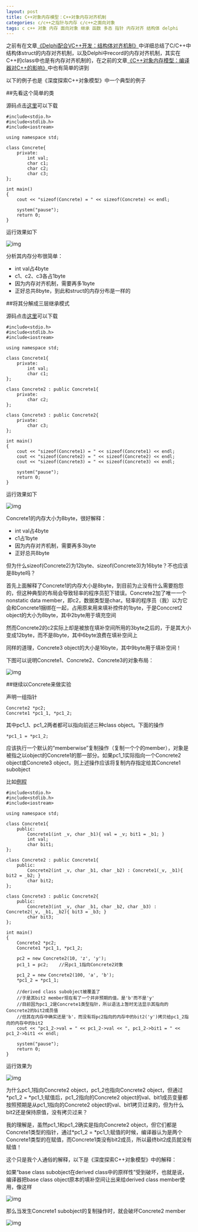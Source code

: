 ```yaml
---
layout: post
title: C++对象内存模型：C++对象内存对齐机制
categories: c/c++之指针与内存 c/c++之面向对象
tags: c c++ 对象 内存 面向对象 继承 函数 多态 指针 内存对齐 结构体 delphi
---
```


之前有在文章[《Delphi配合VC++开发：结构体对齐机制》](http://www.xumenger.com/delphi-vc-dll-2-20160903/)中详细总结了C/C++中结构体struct的内存对齐机制，以及Delphi中record的内存对齐机制，其实在C++的class中也是有内存对齐机制的，在之前的文章[《C++对象内存模型：编译器对C++的影响》](http://www.xumenger.com/cpp-object-memory-02-20161105/)中也有简单的讲到

以下的例子也是《深度探索C++对象模型》中一个典型的例子

##先看这个简单的类

源码点击[这里](../download/20161105/CppAlignment.zip)可以下载

```
#include<stdio.h>
#include<stdlib.h>
#include<iostream>

using namespace std;

class Concrete{
	private:
		int val;
		char c1;
		char c2;
		char c3;
};

int main()
{
	cout << "sizeof(Concrete) = " << sizeof(Concrete) << endl;

	system("pause");
	return 0;
}
```

运行效果如下

![img](../media/image/2016-11-05/07.png)

分析其内存分布很简单：

* int val占4byte
* c1、c2、c3各占1byte
* 因为内存对齐机制，需要再多1byte
* 正好总共8byte，到此和struct的内存分布是一样的

##将其分解成三层继承模式

源码点击[这里](../download/20161105/CppInheriteAlignment.zip)可以下载

```
#include<stdio.h>
#include<stdlib.h>
#include<iostream>

using namespace std;

class Concrete1{
	private:
		int val;
		char c1;
};

class Concrete2 : public Concrete1{
	private:
		char c2;
};

class Concrete3 : public Concrete2{
	private:
		char c3;
};

int main()
{
	cout << "sizeof(Concrete1) = " << sizeof(Concrete1) << endl;
	cout << "sizeof(Concrete2) = " << sizeof(Concrete2) << endl;
	cout << "sizeof(Concrete3) = " << sizeof(Concrete3) << endl;

	system("pause");
	return 0;
}
```

运行效果如下

![img](../media/image/2016-11-05/08.png)

Concrete1的内存大小为8byte，很好解释：

* int val占4byte
* c1占1byte
* 因为内存对齐机制，需要再多3byte
* 正好总共8byte

但为什么sizeof(Concrete2)为12byte、sizeof(Concrete3)为16byte？不也应该是8byte吗？

首先上面解释了Concrete1的内存大小是8byte，到目前为止没有什么需要抱怨的，但这种典型的布局会导致轻率的程序员犯下错误。Concrete2加了唯一一个nonstatic data member，即c2，数据类型是char。轻率的程序员（我）以为它会和Concrete1捆绑在一起，占用原来用来填补控件的1byte，于是Conccret2 object的大小为8byte，其中2byte用于填充空间

然而Concrete2的c2实际上却是被放在填补空间所用的3byte之后的，于是其大小变成12byte，而不是8byte，其中6byte浪费在填补空间上

同样的道理，Concrete3 object的大小是16byte，其中9byte用于填补空间！

下图可以说明Concrete1、Concrete2、Concrete3的对象布局：

![img](../media/image/2016-11-05/09.png)

##继续以Concrete来做实验

声明一组指针

```
Concrete2 *pc2;
Concrete1 *pc1_1, *pc1_2;
```

其中pc1_1、pc1_2两者都可以指向前述三种class object。下面的操作

```
*pc1_1 = *pc1_2;
```

应该执行一个默认的“memberwise”复制操作（复制一个个的member），对象是被指之以object的Concrete1的那一部分。如果pc1_1实际指向一个Concrete2 object或Concrete3 object，则上述操作应该将复制内存指定给其Concrete1 subobject

比如[例程](../download/20161105/CppMemberwise.zip)

```
#include<stdio.h>
#include<stdlib.h>
#include<iostream>

using namespace std;

class Concrete1{
	public:
		Concrete1(int _v, char _b1){ val = _v; bit1 = _b1; }
		int val;
		char bit1;
};

class Concrete2 : public Concrete1{
	public:
		Concrete2(int _v, char _b1, char _b2) : Concrete1(_v, _b1){ bit2 = _b2; }
		char bit2;
};

class Concrete3 : public Concrete2{
	public:
		Concrete3(int _v, char _b1, char _b2, char _b3) : Concrete2(_v, _b1, _b2){ bit3 = _b3; }
		char bit3;
};

int main()
{
	Concrete2 *pc2;
	Concrete1 *pc1_1, *pc1_2;

	pc2 = new Concrete2(10, 'z', 'y');
	pc1_1 = pc2;	//另pc1_1指向Concrete2对象
	
	pc1_2 = new Concrete2(100, 'a', 'b');
	*pc1_2 = *pc1_1;

	//derived class subobject被覆盖了
	//于是其bit2 member现在有了一个并非预期的值，是'b'而不是'y'
	//目前因为pc1_2是Concrete1类型指针，所以语法上暂时无法显示其指向的Concrete2的bit2成员值
	//但其在内存中确实还是'b'，而没有将pc2指向的内存中的bit2('y')拷贝给pc1_2指向的内存中的bit2
	cout << "pc1_2->val = " << pc1_2->val << ", pc1_2->bit1 = " << pc1_2->bit1 << endl;	

	system("pause");
	return 0;
}
```

运行效果为

![img](../media/image/2016-11-05/10.png)

为什么pc1\_1指向Concrete2 object，pc1\_2也指向Concrete2 object，但通过\*pc1\_2 = \*pc1\_1;赋值后，pc1\_2指向的Concrete2 object的val、bit1成员变量都按照预期是从pc1\_1指向的Concrete2 object的val、bit1拷贝过来的，但为什么bit2还是保持原值，没有拷贝过来？

我的理解是，虽然pc1\_1和pc1\_2确实是指向Concrete2 object，但它们都是Concrete1类型的指针，通过\*pc1\_2 = \*pc1\_1;赋值的时候，编译器认为是两个Concrete1类型的在赋值，而Concrete1类没有bit2成员，所以最终bit2成员就没有赋值！

这个只是我个人通俗的解释，以下是《深度探索C++对象模型》中的解释：

如果“base class subobject在derived class中的原样性”受到破坏，也就是说，编译器把base class object原本的填补空间让出来给derived class member使用，像这样

![img](../media/image/2016-11-05/11.png)

那么当发生Concrete1 subobject的复制操作时，就会破坏Concrete2 member

![img](../media/image/2016-11-05/12.png)

